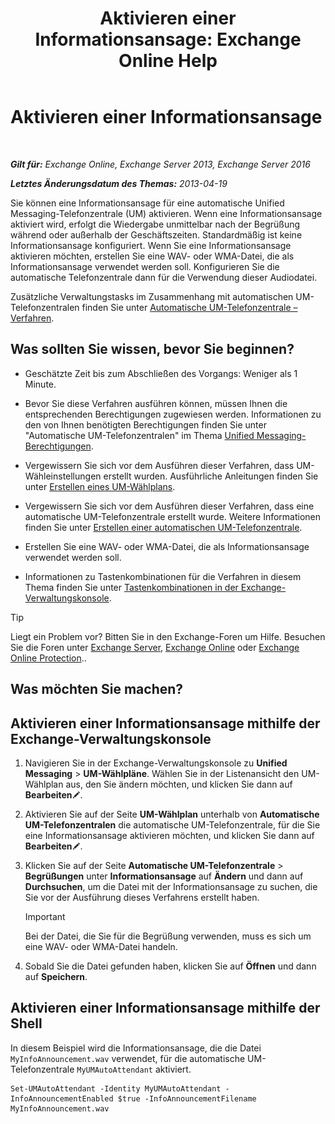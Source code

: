 ﻿---
title: 'Aktivieren einer Informationsansage: Exchange Online Help'
TOCTitle: Aktivieren einer Informationsansage
ms:assetid: 07f6c13e-3781-4127-9321-f0f85f054259
ms:mtpsurl: https://technet.microsoft.com/de-de/library/Bb266918(v=EXCHG.150)
ms:contentKeyID: 50554796
ms.date: 05/23/2018
mtps_version: v=EXCHG.150
ms.translationtype: MT
---

# Aktivieren einer Informationsansage

 

_**Gilt für:** Exchange Online, Exchange Server 2013, Exchange Server 2016_

_**Letztes Änderungsdatum des Themas:** 2013-04-19_

Sie können eine Informationsansage für eine automatische Unified Messaging-Telefonzentrale (UM) aktivieren. Wenn eine Informationsansage aktiviert wird, erfolgt die Wiedergabe unmittelbar nach der Begrüßung während oder außerhalb der Geschäftszeiten. Standardmäßig ist keine Informationsansage konfiguriert. Wenn Sie eine Informationsansage aktivieren möchten, erstellen Sie eine WAV- oder WMA-Datei, die als Informationsansage verwendet werden soll. Konfigurieren Sie die automatische Telefonzentrale dann für die Verwendung dieser Audiodatei.

Zusätzliche Verwaltungstasks im Zusammenhang mit automatischen UM-Telefonzentralen finden Sie unter [Automatische UM-Telefonzentrale – Verfahren](https://review.docs.microsoft.com/de-de/exchange/voice-mail-unified-messaging/automatically-answer-and-route-calls/um-auto-attendant-procedures).

## Was sollten Sie wissen, bevor Sie beginnen?

  - Geschätzte Zeit bis zum Abschließen des Vorgangs: Weniger als 1 Minute.

  - Bevor Sie diese Verfahren ausführen können, müssen Ihnen die entsprechenden Berechtigungen zugewiesen werden. Informationen zu den von Ihnen benötigten Berechtigungen finden Sie unter "Automatische UM-Telefonzentralen" im Thema [Unified Messaging-Berechtigungen](unified-messaging-permissions-exchange-2013-help.md).

  - Vergewissern Sie sich vor dem Ausführen dieser Verfahren, dass UM-Wähleinstellungen erstellt wurden. Ausführliche Anleitungen finden Sie unter [Erstellen eines UM-Wählplans](https://review.docs.microsoft.com/de-de/exchange/voice-mail-unified-messaging/connect-voice-mail-system/create-um-dial-plan).

  - Vergewissern Sie sich vor dem Ausführen dieser Verfahren, dass eine automatische UM-Telefonzentrale erstellt wurde. Weitere Informationen finden Sie unter [Erstellen einer automatischen UM-Telefonzentrale](https://review.docs.microsoft.com/de-de/exchange/voice-mail-unified-messaging/automatically-answer-and-route-calls/create-a-um-auto-attendant).

  - Erstellen Sie eine WAV- oder WMA-Datei, die als Informationsansage verwendet werden soll.

  - Informationen zu Tastenkombinationen für die Verfahren in diesem Thema finden Sie unter [Tastenkombinationen in der Exchange-Verwaltungskonsole](keyboard-shortcuts-in-the-exchange-admin-center-exchange-online-protection-help.md).


> [!TIP]
> Liegt ein Problem vor? Bitten Sie in den Exchange-Foren um Hilfe. Besuchen Sie die Foren unter <A href="https://go.microsoft.com/fwlink/p/?linkid=60612">Exchange Server</A>, <A href="https://go.microsoft.com/fwlink/p/?linkid=267542">Exchange Online</A> oder <A href="https://go.microsoft.com/fwlink/p/?linkid=285351">Exchange Online Protection</A>..



## Was möchten Sie machen?

## Aktivieren einer Informationsansage mithilfe der Exchange-Verwaltungskonsole

1.  Navigieren Sie in der Exchange-Verwaltungskonsole zu **Unified Messaging** \> **UM-Wählpläne**. Wählen Sie in der Listenansicht den UM-Wählplan aus, den Sie ändern möchten, und klicken Sie dann auf **Bearbeiten**![Bearbeitungssymbol](images/Bb124582.6f53ccb2-1f13-4c02-bea0-30690e6ea71d(EXCHG.150).gif "Bearbeitungssymbol").

2.  Aktivieren Sie auf der Seite **UM-Wählplan** unterhalb von **Automatische UM-Telefonzentralen** die automatische UM-Telefonzentrale, für die Sie eine Informationsansage aktivieren möchten, und klicken Sie dann auf **Bearbeiten**![Bearbeitungssymbol](images/Bb124582.6f53ccb2-1f13-4c02-bea0-30690e6ea71d(EXCHG.150).gif "Bearbeitungssymbol").

3.  Klicken Sie auf der Seite **Automatische UM-Telefonzentrale** \> **Begrüßungen** unter **Informationsansage** auf **Ändern** und dann auf **Durchsuchen**, um die Datei mit der Informationsansage zu suchen, die Sie vor der Ausführung dieses Verfahrens erstellt haben.
    

    > [!IMPORTANT]
    > Bei der Datei, die Sie für die Begrüßung verwenden, muss es sich um eine WAV- oder WMA-Datei handeln.



4.  Sobald Sie die Datei gefunden haben, klicken Sie auf **Öffnen** und dann auf **Speichern**.

## Aktivieren einer Informationsansage mithilfe der Shell

In diesem Beispiel wird die Informationsansage, die die Datei `MyInfoAnnouncement.wav` verwendet, für die automatische UM-Telefonzentrale `MyUMAutoAttendant` aktiviert.

    Set-UMAutoAttendant -Identity MyUMAutoAttendant -InfoAnnouncementEnabled $true -InfoAnnouncementFilename MyInfoAnnouncement.wav

